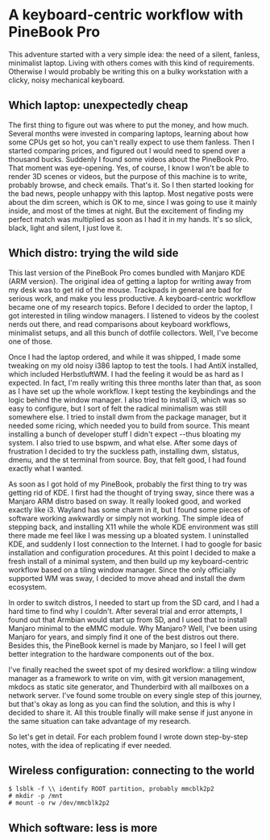 # A keyboard-centric workflow with PineBook Pro

This adventure started with a very simple idea: the need of a silent, fanless, minimalist laptop. Living with others comes with this kind of requirements. Otherwise I would probably be writing this on a bulky workstation with a clicky, noisy mechanical keyboard.

## Which laptop: unexpectedly cheap

The first thing to figure out was where to put the money, and how much. Several months were invested in comparing laptops, learning about how some CPUs get so hot, you can't really expect to use them fanless. Then I started comparing prices, and figured out I would need to spend over a thousand bucks. Suddenly I found some videos about the PineBook Pro. That moment was eye-opening. Yes, of course, I know I won't be able to render 3D scenes or videos, but the purpose of this machine is to write, probably browse, and check emails. That's it. So I then started looking for the bad news, people unhappy with this laptop. Most negative posts were about the dim screen, which is OK to me, since I was going to use it mainly inside, and most of the times at night. But the excitement of finding my perfect match was multiplied as soon as I had it in my hands. It's so slick, black, light and silent, I just love it.

## Which distro: trying the wild side

This last version of the PineBook Pro comes bundled with Manjaro KDE (ARM version). The original idea of getting a laptop for writing away from my desk was to get rid of the mouse. Trackpads in general are bad for serious work, and make you less productive. A keyboard-centric workflow became one of my research topics. Before I decided to order the laptop, I got interested in tiling window managers. I listened to videos by the coolest nerds out there, and read comparisons about keyboard workflows, minimalist setups, and all this bunch of dotfile collectors. Well, I've become one of those.

Once I had the laptop ordered, and while it was shipped, I made some tweaking on my old noisy i386 laptop to test the tools. I had AntiX installed, which included HerbstluftWM. I had the feeling it would be as hard as I expected. In fact, I'm really writing this three months later than that, as soon as I have set up the whole workflow. I kept testing the keybindings and the logic behind the window manager. I also tried to install i3, which was so easy to configure, but I sort of felt the radical minimalism was still somewhere else. I tried to install dwm from the package manager, but it needed some ricing, which needed you to build from source. This meant installing a bunch of developer stuff I didn't expect --thus bloating my system. I also tried to use bspwm, and what else. After some days of frustration I decided to try the suckless path, installing dwm, slstatus, dmenu, and the st terminal from source. Boy, that felt good, I had found exactly what I wanted.

As soon as I got hold of my PineBook, probably the first thing to try was getting rid of KDE. I first had the thought of trying sway, since there was a Manjaro ARM distro based on sway. It really looked good, and worked exactly like i3. Wayland has some charm in it, but I found some pieces of software working awkwardly or simply not working. The simple idea of stepping back, and installing X11 while the whole KDE environment was still there made me feel like I was messing up a bloated system. I uninstalled KDE, and suddenly I lost connection to the Internet. I had to google for basic installation and configuration procedures. At this point I decided to make a fresh install of a minimal system, and then build up my keyboard-centric workflow based on a tiling window manager. Since the only officially supported WM was sway, I decided to move ahead and install the dwm ecosystem.

In order to switch distros, I needed to start up from the SD card, and I had a hard time to find why I couldn't. After several trial and error attempts, I found out that Armbian would start up from SD, and I used that to install Manjaro minimal to the eMMC module. Why Manjaro? Well, I've been using Manjaro for years, and simply find it one of the best distros out there. Besides this, the PineBook kernel is made by Manjaro, so I feel I will get better integration to the hardware components out of the box.

I've finally reached the sweet spot of my desired workflow: a tiling window manager as a framework to write on vim, with git version management, mkdocs as static site generator, and Thunderbird with all mailboxes on a network server. I've found some trouble on every single step of this journey, but that's okay as long as you can find the solution, and this is why I decided to share it. All this trouble finally will make sense if just anyone in the same situation can take advantage of my research.

So let's get in detail. For each problem found I wrote down step-by-step notes, with the idea of replicating if ever needed.
 
## Wireless configuration: connecting to the world

```
$ lsblk -f \\ identify ROOT partition, probably mmcblk2p2
# mkdir -p /mnt
# mount -o rw /dev/mmcblk2p2
```

## Which software: less is more

